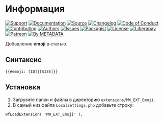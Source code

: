# Информация

[![Support](https://cdn-storage.github.io/images/badges/info.support.svg)](https://webmasters.community/)
[![Documentation](https://cdn-storage.github.io/images/badges/info.documentation.svg)](https://mediawiki.webmasters.wiki/)
[![Source](https://cdn-storage.github.io/images/badges/info.source.svg)](https://github.com/factory-06/mediawiki-ext-emoji)
[![Changelog](https://cdn-storage.github.io/images/badges/info.changelog.svg)](CHANGELOG.md)
[![Code of Conduct](https://cdn-storage.github.io/images/badges/info.coc.svg)](https://metainfo.github.io/coc/)
[![Contributing](https://cdn-storage.github.io/images/badges/info.contributing.svg)](https://metainfo.github.io/contributing/)
[![Authors](https://cdn-storage.github.io/images/badges/info.authors.svg)](AUTHORS)
[![Issues](https://cdn-storage.github.io/images/badges/info.issues.svg)](https://github.com/factory-06/mediawiki-ext-emoji/issues)
[![Packagist](https://cdn-storage.github.io/images/badges/info.packagist.svg)](https://packagist.org/packages/metastore/mediawiki-ext-emoji)
[![License](https://cdn-storage.github.io/images/badges/license.gpl-3.0.svg)](LICENSE)
[![Liberapay](https://cdn-storage.github.io/images/badges/donate.liberapay.svg)](https://liberapay.com/metadata/donate)
[![Patreon](https://cdn-storage.github.io/images/badges/donate.patreon.svg)](https://patreon.com/metadata)
[![By METADATA](https://cdn-storage.github.io/images/badges/by.metadata.svg)](https://metadata.foundation/)

Добавление **emoji** в статью.

## Синтаксис

```
{{#emoji: [ID]|[SIZE]}}
```

## Установка

1. Загрузите папки и файлы в директорию `extensions/MW_EXT_Emoji`.
2. В самый низ файла `LocalSettings.php` добавьте строку:

```
wfLoadExtension( 'MW_EXT_Emoji' );
```
